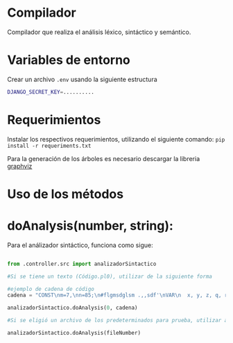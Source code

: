 # Compilador
Compilador que realiza el análisis léxico, sintáctico y semántico.

# Variables de entorno
Crear un archivo `.env` usando la siguiente estructura

```bash
DJANGO_SECRET_KEY=..........
```

# Requerimientos
Instalar los respectivos requerimientos, utilizando el siguiente comando: `pip install -r requeriments.txt`

Para la generación de los árboles es necesario descargar la libreria [graphviz](https://graphviz.org/download/)

# Uso de los métodos

# doAnalysis(number, string):

Para el análizador sintáctico, funciona como sigue:
```python

from .controller.src import analizadorSintactico 

#Si se tiene un texto (Código.pl0), utilizar de la siguiente forma

#ejemplo de cadena de código
cadena = "CONST\nm=7,\nn=85;\n#flgmsdglsm .,,sdf'\nVAR\n  x, y, z, q, r;\nPROCEDURE multiply;\nVAR a, b;\nBEGIN\n  a := x;\n  b := y;\n  z := 0;\nEND;"

analizadorSintactico.doAnalysis(0, cadena)

#Si se eligió un archivo de los predeterminados para prueba, utilizar así:

analizadorSintactico.doAnalysis(fileNumber)

```
